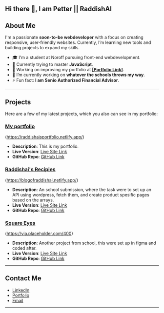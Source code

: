 ## Hi there 👋, I am Petter || RaddishAI

## About Me

I'm a passionate **soon-to-be webdeveloper** with a focus on creating responsive, user-friendly websites. Currently, I’m learning new tools and building projects to expand my skills.

- 🎓 I'm a student at Noroff pursuing front-end webdevelopment.
- 🌱 Currently trying to master **JavaScript**.
- 💼 Working on improving my portfolio at **[[Portfolio Link]](https://raddishaisportfolio.netlify.app/)**.
- 🔭 I’m currently working on **whatever the schools throws my way**.
- ⚡ Fun fact: **I am Senio Authorized Financial Advisor**.

---

## Projects

Here are a few of my latest projects, which you also can see in my portfolio:

### [My portfolio](https://github.com/RaddishAI/portfolio)
(https://raddishaisportfolio.netlify.app/)
- **Description**: This is my portfolio.
- **Live Version**: [Live Site Link](https://raddishaisportfolio.netlify.app/)
- **GitHub Repo**: [GitHub Link]([https://github.com/YourGitHub/project1](https://github.com/RaddishAI/portfolio))

### [Raddishai's Recipies](https://github.com/RaddishAI/blog.raddishai)
(https://blogofraddishai.netlify.app/)
- **Description**: An school submission, where the task were to set up an API using wordpress, fetch them, and create product spesific pages based on the arrays.
- **Live Version**: [Live Site Link](https://blogofraddishai.netlify.app/)
- **GitHub Repo**: [GitHub Link](https://github.com/RaddishAI/blog.raddishai)

### [Square Eyes](https://github.com/RaddishAI/SquareEyes-Project)
(https://via.placeholder.com/400)
- **Description**: Another project from school, this were set up in figma and coded after.
- **Live Version**: [Live Site Link](https://dashing-mousse-3e5e98.netlify.app/)
- **GitHub Repo**: [GitHub Link](https://github.com/RaddishAI/SquareEyes-Project)

---

## Contact Me

- [LinkedIn](https://www.linkedin.com/in/petter-r%C3%B8nning-80602613a/)
- [Portfolio](https://raddishaisportfolio.netlify.app/)
- [Email](mailto:petter.arbeid@gmail.com)

---
